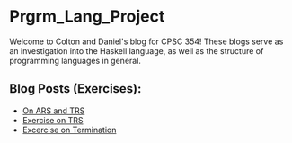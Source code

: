 # Prgrm_Lang_Project
Welcome to Colton and Daniel's blog for CPSC 354!
These blogs serve as an investigation into the Haskell language, as well as the structure of programming languages in general.

## Blog Posts (Exercises):
- [On ARS and TRS](https://hackmd.io/s/Hy-ZMCvo7#)
- [Exercise on TRS](https://hackmd.io/s/HJsDRDdeE#)
- [Excercise on Termination](https://hackmd.io/s/Hk4pm2OxN)